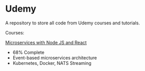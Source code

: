 # Udemy
A repository to store all code from Udemy courses and tutorials. 

Courses:

[Microservices with Node JS and React](https://www.udemy.com/course/microservices-with-node-js-and-react/)
- 68% Complete
- Event-based microservices architecture
- Kubernetes, Docker, NATS Streaming
